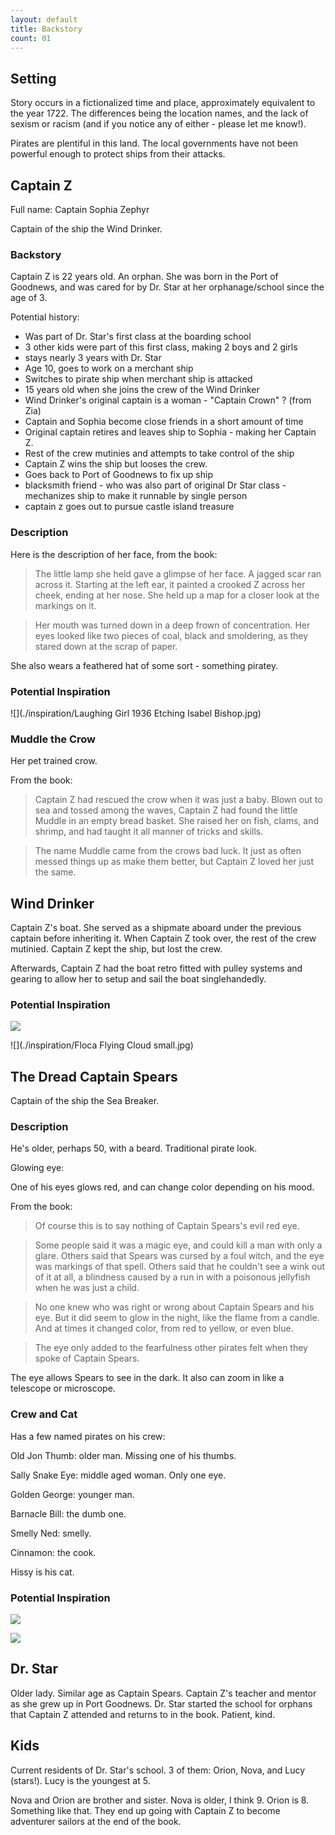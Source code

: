 ```yaml
---
layout: default
title: Backstory
count: 01
---
```


## Setting

Story occurs in a fictionalized time and place, approximately equivalent to the year 1722. The differences being the location names, and the lack of sexism or racism (and if you notice any of either - please let me know!).

Pirates are plentiful in this land. The local governments have not been powerful enough to protect ships from their attacks.

## Captain Z

Full name: Captain Sophia Zephyr

Captain of the ship the Wind Drinker.

### Backstory

Captain Z is 22 years old. An orphan. She was born in the Port of Goodnews, and was cared for by Dr. Star at her orphanage/school since the age of 3.

Potential history:

 - Was part of Dr. Star's first class at the boarding school
 - 3 other kids were part of this first class, making 2 boys and 2 girls
 - stays nearly 3 years with Dr. Star
 - Age 10, goes to work on a merchant ship
 - Switches to pirate ship when merchant ship is attacked
 - 15 years old when she joins the crew of the Wind Drinker
 - Wind Drinker's original captain is a woman - "Captain Crown" ? (from Zia)
 - Captain and Sophia become close friends in a short amount of time
 - Original captain retires and leaves ship to Sophia - making her Captain Z.
 - Rest of the crew mutinies and attempts to take control of the ship
 - Captain Z wins the ship but looses the crew.
 - Goes back to Port of Goodnews to fix up ship
 - blacksmith friend - who was also part of original Dr Star class - mechanizes ship to make it runnable by single person
 - captain z goes out to pursue castle island treasure

### Description

Here is the description of her face, from the book:

> The little lamp she held gave a glimpse of her face. A jagged scar ran across it. Starting at the left ear, it painted a crooked Z across her cheek, ending at her nose. She held up a map for a closer look at the markings on it.

> Her mouth was turned down in a deep frown of concentration. Her eyes looked like two pieces of coal, black and smoldering, as they stared down at the scrap of paper.

She also wears a feathered hat of some sort - something piratey.

### Potential Inspiration

![](./inspiration/Laughing Girl 1936 Etching Isabel Bishop.jpg)

### Muddle the Crow

Her pet trained crow.

From the book:

> Captain Z had rescued the crow when it was just a baby. Blown out to sea and tossed among the waves, Captain Z had found the little Muddle in an empty bread basket. She raised her on fish, clams, and shrimp, and had taught it all manner of tricks and skills.

> The name Muddle came from the crows bad luck. It just as often messed things up as make them better, but Captain Z loved her just the same.


## Wind Drinker

Captain Z's boat. She served as a shipmate aboard under the previous captain before inheriting it. When Captain Z took over, the rest of the crew mutinied. Captain Z kept the ship, but lost the crew.

Afterwards, Captain Z had the boat retro fitted with pulley systems and gearing to allow her to setup and sail the boat singlehandedly.

### Potential Inspiration

![](./inspiration/wind_drinker.png)

![](./inspiration/Floca Flying Cloud small.jpg)


## The Dread Captain Spears

Captain of the ship the Sea Breaker.

### Description

He's older, perhaps 50, with a beard. Traditional pirate look.

Glowing eye:

One of his eyes glows red, and can change color depending on his mood.

From the book:

> Of course this is to say nothing of Captain Spears's evil red eye.

> Some people said it was a magic eye, and could kill a man with only a glare. Others said that Spears was cursed by a foul witch, and the eye was markings of that spell. Others said that he couldn't see a wink out of it at all, a blindness caused by a run in with a poisonous jellyfish when he was just a child.

> No one knew who was right or wrong about Captain Spears and his eye. But it did seem to glow in the night, like the flame from a candle. And at times it changed color, from red to yellow, or even blue.

> The eye only added to the fearfulness other pirates felt when they spoke of Captain Spears.

The eye allows Spears to see in the dark. It also can zoom in like a telescope or microscope.

### Crew and Cat

Has a few named pirates on his crew:

Old Jon Thumb: older man. Missing one of his thumbs.

Sally Snake Eye: middle aged woman. Only one eye.

Golden George: younger man.

Barnacle Bill: the dumb one.

Smelly Ned: smelly.

Cinnamon: the cook.

Hissy is his cat.

### Potential Inspiration

![](./inspiration/spears.png)

![](./inspiration/pirates.jpg)

## Dr. Star

Older lady. Similar age as Captain Spears. Captain Z's teacher and mentor as she grew up in Port Goodnews. Dr. Star started the school for orphans that Captain Z attended and returns to in the book. Patient, kind.

## Kids

Current residents of Dr. Star's school. 3 of them: Orion, Nova, and Lucy (stars!). Lucy is the youngest at 5.

Nova and Orion are brother and sister. Nova is older, I think 9. Orion is 8. Something like that. They end up going with Captain Z to become adventurer sailors at the end of the book.
